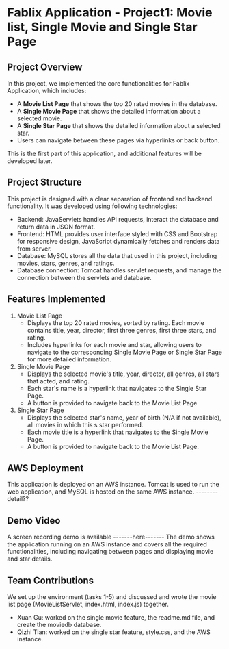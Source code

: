 # Fablix Application - Project1: Movie list, Single Movie and Single Star Page

## Project Overview
In this project, we implemented the core functionalities for Fablix Application, which includes:
- A **Movie List Page** that shows the top 20 rated movies in the database.
- A **Single Movie Page** that shows the detailed information about a selected movie.
- A **Single Star Page** that shows the detailed information about a selected star.
- Users can navigate between these pages via hyperlinks or back button.

This is the first part of this application, and additional features will be developed later.

## Project Structure
This project is designed with a clear separation of frontend and backend functionality.
It was developed using following technologies:
- Backend: JavaServlets handles API requests, interact the database and return data in JSON format.
- Frontend: HTML provides user interface styled with CSS and Bootstrap for responsive design, JavaScript dynamically fetches and renders data from server.
- Database: MySQL stores all the data that used in this project, including movies, stars, genres, and ratings.
- Database connection: Tomcat handles servlet requests, and manage the connection between the servlets and database.

## Features Implemented
1. Movie List Page
   - Displays the top 20 rated movies, sorted by rating. Each movie contains title, year, director, first three genres, first three stars, and rating.
   - Includes hyperlinks for each movie and star, allowing users to navigate to the corresponding Single Movie Page or Single Star Page for more detailed information.
2. Single Movie Page
   - Displays the selected movie's title, year, director, all genres, all stars that acted, and rating.
   - Each star's name is a hyperlink that navigates to the Single Star Page.
   - A button is provided to navigate back to the Movie List Page
3. Single Star Page
   - Displays the selected star's name, year of birth (N/A if not available), all movies in which this s star performed.
   - Each movie title is a hyperlink that navigates to the Single Movie Page.
   - A button is provided to navigate back to the Movie List Page.

## AWS Deployment
This application is deployed on an AWS instance. Tomcat is used to run the web application,
and MySQL is hosted on the same AWS instance.
--------detail??

## Demo Video
A screen recording demo is available -------here-------
The demo shows the application running on an AWS instance and covers all the required functionalities, including navigating between pages and displaying movie and star details.

## Team Contributions
We set up the environment (tasks 1-5) and discussed and wrote the movie list page (MovieListServlet, index.html, index.js) together.
- Xuan Gu: worked on the single movie feature, the readme.md file, and create the moviedb database.
- Qizhi Tian: worked on the single star feature, style.css, and the AWS instance.